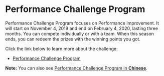 # Performance Challenge Program

Performance Challenge Program focuses on Performance Improvement. It will start on November 4, 2019 and end on February 4, 2020, lasting three months. You can compete individually or with a team. When this season ends, you can redeem the prizes with the winning points you got.

Click the link below to learn more about the challenge:

- [Performance Challenge Program](performance-challenge.md)

**Note:** You can also see [Performance Challenge Program in **Chinese**](README-CN.md).